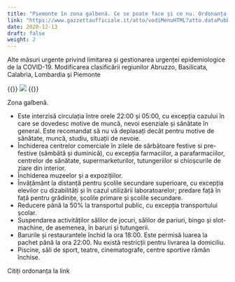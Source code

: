 ```yaml
---
title: "Piemonte în zona galbenă. Ce se poate face și ce nu. Ordonanța Ministerului Sănătății"
link: "https://www.gazzettaufficiale.it/atto/vediMenuHTML?atto.dataPubblicazioneGazzetta=2020-12-12&atto.codiceRedazionale=20A06975&tipoSerie=serie_generale&tipoVigenza=originario"
date: 2020-12-13
draft: false
weight: 2
---
```

Alte măsuri urgente privind limitarea și gestionarea urgenței epidemiologice de la COVID-19. Modificarea clasificării regiunilor Abruzzo, Basilicata, Calabria, Lombardia și Piemonte

{{<rawhtml>}}
<img src="/images/foto/zona-gialla.jpg" class="img-fluid">
{{</rawhtml>}}

Zona galbenă.
- Este interzisă circulația între orele 22:00 și 05:00, cu excepția cazului în care se dovedesc motive de muncă, nevoi esenziale și sănătate în general. Este recomandat să nu vă deplasați decât pentru motive de sănătate, muncă, studiu, situații de nevoie.
- Închiderea centrelor comerciale în zilele de sărbătoare festive si pre-festive (sâmbătă și duminică), cu excepția farmaciilor, a parafarmaciilor, centrelor de sănătate, supermarketurilor, tutungeriilor si chioșcurile de ziare din interior.
- Închiderea muzeelor și a expozițiilor.
- Învățământ la distanță pentru școlile secundare superioare, cu excepția elevilor cu dizabilități și în cazul utilizării laboratoarelor; predare față în față pentru grădinițe, școlile primare și școlile secundare.
- Reducere până la 50% la transportul public, cu excepția transportului școlar.
- Suspendarea activităților sălilor de jocuri, sălilor de pariuri, bingo și slot-machine, de asemenea, în baruri și tutungerii. 
- Barurile și restaurantele închid la ora 18:00. Este permisă luarea la pachet până la ora 22:00. Nu există restricții pentru livrarea la domiciliu. 
- Piscine, săli de sport, teatre, cinematografe, centre sportive rămân închise.

Citiți ordonanța la link
